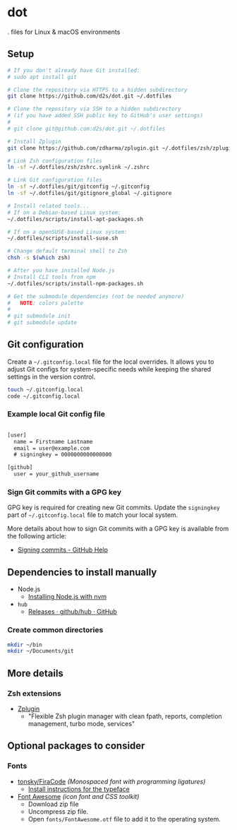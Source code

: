 # dot

. files for Linux & macOS environments


## Setup

```sh
# If you don't already have Git installed:
# sudo apt install git

# Clone the repository via HTTPS to a hidden subdirectory
git clone https://github.com/d2s/dot.git ~/.dotfiles

# Clone the repository via SSH to a hidden subdirectory
# (if you have added SSH public key to GitHub's user settings)
#
# git clone git@github.com:d2s/dot.git ~/.dotfiles

# Install Zplugin
git clone https://github.com/zdharma/zplugin.git ~/.dotfiles/zsh/zplugin/bin

# Link Zsh configuration files
ln -sf ~/.dotfiles/zsh/zshrc.symlink ~/.zshrc

# Link Git configuration files
ln -sf ~/.dotfiles/git/gitconfig ~/.gitconfig
ln -sf ~/.dotfiles/git/gitignore_global ~/.gitignore

# Install related tools...
# If on a Debian-based Linux system:
~/.dotfiles/scripts/install-apt-packages.sh

# If on a openSUSE-based Linux system:
~/.dotfiles/scripts/install-suse.sh

# Change default terminal shell to Zsh
chsh -s $(which zsh)

# After you have installed Node.js
# Install CLI tools from npm
~/.dotfiles/scripts/install-npm-packages.sh

# Get the submodule dependencies (not be needed anymore)
#   NOTE: colors palette
#
# git submodule init
# git submodule update

```


## Git configuration

Create a `~/.gitconfig.local` file for the local overrides.
It allows you to adjust Git configs for system-specific needs
while keeping the shared settings in the version control.

```sh
touch ~/.gitconfig.local
code ~/.gitconfig.local
```


### Example local Git config file

```txt

[user]
  name = Firstname Lastname
  email = user@example.com
  # signingkey = 0000000000000000

[github]
  user = your_github_username

```

### Sign Git commits with a GPG key

GPG key is required for creating new Git commits.
Update the `signingkey` part of `~/.gitconfig.local` file to match your local system.

More details about how to sign Git commits with a GPG key is available from the following article:

- [Signing commits - GitHub Help](https://help.github.com/articles/signing-commits-using-gpg/)


## Dependencies to install manually

- Node.js
  - [Installing Node.js with nvm](https://gist.github.com/d2s/372b5943bce17b964a79)
- `hub`
  - [Releases · github/hub · GitHub](https://github.com/github/hub/releases)


### Create common directories

```sh
mkdir ~/bin
mkdir ~/Documents/git
```


## More details

### Zsh extensions

- [Zplugin](https://github.com/zdharma/zplugin)
  - "Flexible Zsh plugin manager with clean fpath, reports, completion management, turbo mode, services"


## Optional packages to consider

### Fonts

- [tonsky/FiraCode](https://github.com/tonsky/FiraCode) _(Monospaced font with programming ligatures)_
  - [Install instructions for the typeface](https://github.com/tonsky/FiraCode/wiki)
- [Font Awesome](http://fontawesome.io/) _(icon font and CSS toolkit)_
  - Download zip file
  - Uncompress zip file.
  - Open `fonts/FontAwesome.otf` file to add it to the operating system.


